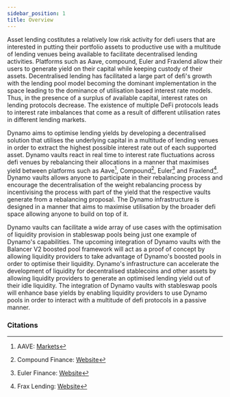 ```yaml
---
sidebar_position: 1
title: Overview
---
```


Asset lending costitutes a relatively low risk activity for defi users that are interested in putting their portfolio assets to productive use with a multitude of lending venues being available to facilitate decentralised lending activities. Platforms such as Aave, compound, Euler and Fraxlend allow their users to generate yield on their capital while keeping custody of their assets. Decentralised lending has facilitated a large part of defi's growth with the lending pool model becoming the dominant implementation in the space leading to the dominance of utilisation based interest rate models. Thus, in the presence of a surplus of available capital, interest rates on lending protocols decrease. The existence of multiple DeFi protocols leads to interest rate imbalances that come as a result of different utilisation rates in different lending markets.

Dynamo aims to optimise lending yields by developing a decentralised solution that utilises the underlying capital in a multitude of lending venues in order to extract the highest possible interest rate out of each supported asset. Dynamo vaults react in real time to interest rate fluctuations across defi venues by rebalancing their allocations in a manner that maximises yield between platforms such as Aave[^1], Compound[^2], Euler[^3] and Fraxlend[^4]. Dynamo vaults allows anyone to participate in their rebalancing process and encourage the decentralisation of the weight rebalancing process by incentivising the process with part of the yield that the respective vaults generate from a rebalancing proposal. The Dynamo infrastructure is designed in a manner that aims to maximise utilisation by the broader defi space allowing anyone to build on top of it.

Dynamo vaults can facilitate a wide array of use cases with the optimisation of liquidity provision in stableswap pools being just one example of Dynamo's capabilities. The upcoming integration of Dynamo vaults with the Balancer V2 boosted pool framework will act as a proof of concept by allowing liquidity providers to take advantage of Dynamo's boosted pools in order to optimise their liquidity. Dynamo's infrastructure can accelerate the development of liquidity for decentralised stablecoins and other assets by allowing liquidity providers to generate an optimised lending yield out of their idle liquidity. The integration of Dynamo vaults with stableswap pools will enhance base yields by enabling liquidity providers to use Dynamo pools in order to interact with a multitude of defi protocols in a passive manner.

### Citations

[^1]: AAVE: [Markets](https://app.aave.com/#/markets)
[^2]: Compound Finance: [Website](https://compound.finance/)
[^3]: Euler Finance: [Website](https://www.euler.finance/)
[^4]: Frax Lending: [Website](https://docs.frax.finance/amo/frax-lending)
